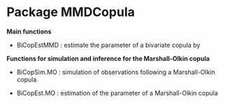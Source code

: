 Package MMDCopula
===================


**Main functions**

* BiCopEstMMD : estimate the parameter of a bivariate copula by 


**Functions for simulation and inference for the Marshall-Olkin copula**

* BiCopSim.MO : simulation of observations following a Marshall-Olkin copula

* BiCopEst.MO : estimation of the parameter of a Marshall-Olkin copula

